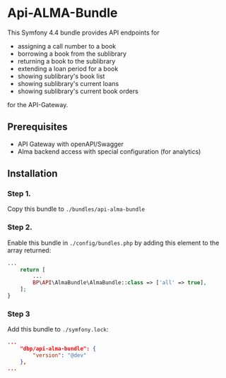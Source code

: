 # Api-ALMA-Bundle

This Symfony 4.4 bundle provides API endpoints for

- assigning a call number to a book
- borrowing a book from the sublibrary
- returning a book to the sublibrary
- extending a loan period for a book
- showing sublibrary's book list
- showing sublibrary's current loans
- showing sublibrary's current book orders

for the API-Gateway.

## Prerequisites

- API Gateway with openAPI/Swagger
- Alma backend access with special configuration (for analytics) 

## Installation

### Step 1.

Copy this bundle to `./bundles/api-alma-bundle`

### Step 2.

Enable this bundle in `./config/bundles.php` by adding this element to the array returned:

```php
...
    return [
        ...
        BP\API\AlmaBundle\AlmaBundle::class => ['all' => true],
    ];
}
```

### Step 3

Add this bundle to `./symfony.lock`:

```json
...
    "dbp/api-alma-bundle": {
        "version": "@dev"
    },
...
```
